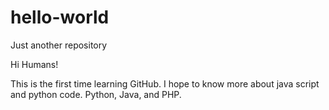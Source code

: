 # hello-world
Just another repository

Hi Humans!

This is the first time learning GitHub. I hope to know more about java script and python code. Python, Java, and PHP.
